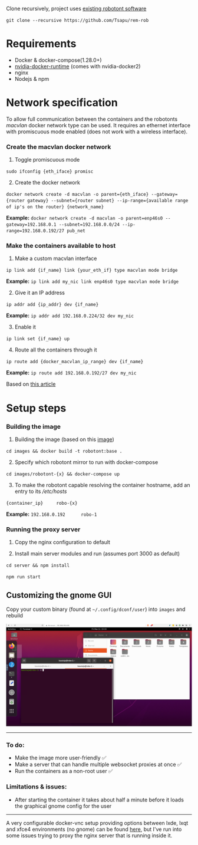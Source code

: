 Clone recursively, project uses [existing robotont software](https://github.com/robotont)

`git clone --recursive https://github.com/Tsapu/rem-rob`

# Requirements

- Docker & docker-compose(1.28.0+)
- [nvidia-docker-runtime](https://docs.docker.com/config/containers/resource_constraints/#gpu) (comes with nvidia-docker2)
- nginx
- Nodejs & npm


# Network specification

To allow full communication between the containers and the robotonts *macvlan* docker network type can be used. It requires an ethernet interface with promiscuous mode enabled (does not work with a wireless interface).


### Create the macvlan docker network
1. Toggle promiscuous mode

`sudo ifconfig {eth_iface} promisc`

2. Create the docker network

`docker network create -d macvlan -o parent={eth_iface} --gateway={router gateway} --subnet={router subnet} --ip-range={available range of ip's on the router} {network_name}`

**Example:**
`docker network create -d macvlan -o parent=enp46s0 --gateway=192.168.0.1 --subnet=192.168.0.0/24 --ip-range=192.168.0.192/27 pub_net`

### Make the containers available to host
1. Make a custom macvlan interface

`ip link add {if_name} link {your_eth_if} type macvlan mode bridge`

**Example:**
`ip link add my_nic link enp46s0 type macvlan mode bridge`

2. Give it an IP address

`ip addr add {ip_addr} dev {if_name}`

**Example:**
`ip addr add 192.168.0.224/32 dev my_nic`

3. Enable it

`ip link set {if_name} up`

4. Route all the containers through it

`ip route add {docker_macvlan_ip_range} dev {if_name}`

**Example:**
`ip route add 192.168.0.192/27 dev my_nic`

Based on [this article](https://blog.oddbit.com/post/2018-03-12-using-docker-macvlan-networks/)


# Setup steps

### Building the image

1. Building the image (based on this [image](https://github.com/darkdragon-001/Dockerfile-Ubuntu-Gnome))

`cd images && docker build -t robotont:base .`

2. Specify which robotont mirror to run with docker-compose

`cd images/robotont-{x} && docker-compose up`

3. To make the robotont capable resolving the container hostname, add an entry to its */etc/hosts*

`{container_ip}		robo-{x}`

**Example:**
`192.168.0.192		robo-1`


### Running the proxy server

1. Copy the nginx configuration to default

2. Install main server modules and run (assumes port 3000 as default)

`cd server && npm install`

`npm run start`

## Customizing the gnome GUI

Copy your custom binary (found at `~/.config/dconf/user`) into `images` and rebuild

![GNOME ROS VNC](./desktop.png)

---

### To do:

- Make the image more user-friendly ✅
- Make a server that can handle multiple websocket proxies at once ✅
- Run the containers as a non-root user ✅

### Limitations & issues:

- After starting the container it takes about half a minute before it loads the graphical gnome config for the user

---

A very configurable docker-vnc setup providing options between lxde, lxqt and xfce4 environments (no gnome) can be found [here](https://github.com/fcwu/docker-ubuntu-vnc-desktop), but I've run into some issues trying to proxy the nginx server that is running inside it.


